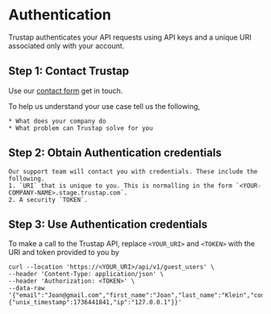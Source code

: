 # Authentication

Trustap authenticates your API requests using API keys and a unique URI associated only with your account. 



## Step 1: Contact Trustap
Use our [contact form](https://www.trustap.com/contact-us/) get in touch.

To help us understand your use case tell us the following, 
```
* What does your company do
* What problem can Trustap solve for you
```
     
## Step 2: Obtain Authentication credentials
    Our support team will contact you with credentials. These include the following.
    1. `URI` that is unique to you. This is normalling in the form `<YOUR-COMPANY-NAME>.stage.trustap.com`.
    2. A security `TOKEN`.
    
## Step 3: Use Authentication credentials
To make a call to the Trustap API, replace `<YOUR_URI>` and `<TOKEN>` with the URI and token provided to you by 
```
curl --location 'https://<YOUR_URI>/api/v1/guest_users' \
--header 'Content-Type: application/json' \
--header 'Authorization: <TOKEN>' \
--data-raw '{"email":"Joan@gmail.com","first_name":"Joan","last_name":"Klein","country_code":"ca","tos_acceptance":{"unix_timestamp":1736441841,"ip":"127.0.0.1"}}'
```